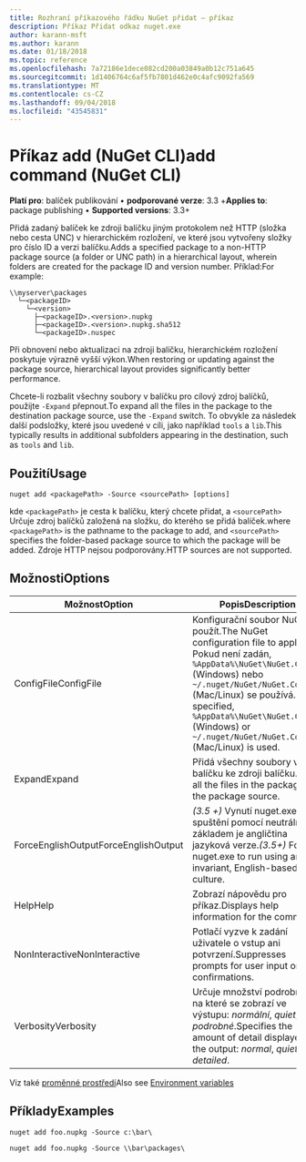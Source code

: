 ```yaml
---
title: Rozhraní příkazového řádku NuGet přidat – příkaz
description: Příkaz Přidat odkaz nuget.exe
author: karann-msft
ms.author: karann
ms.date: 01/18/2018
ms.topic: reference
ms.openlocfilehash: 7a72186e1dece082cd200a03849a0b12c751a645
ms.sourcegitcommit: 1d1406764c6af5fb7801d462e0c4afc9092fa569
ms.translationtype: MT
ms.contentlocale: cs-CZ
ms.lasthandoff: 09/04/2018
ms.locfileid: "43545831"
---
```

# <a name="add-command-nuget-cli"></a><span data-ttu-id="71894-103">Příkaz add (NuGet CLI)</span><span class="sxs-lookup"><span data-stu-id="71894-103">add command (NuGet CLI)</span></span>

<span data-ttu-id="71894-104">**Platí pro**: balíček publikování &bullet; **podporované verze**: 3.3 +</span><span class="sxs-lookup"><span data-stu-id="71894-104">**Applies to**: package publishing &bullet; **Supported versions**: 3.3+</span></span>

<span data-ttu-id="71894-105">Přidá zadaný balíček ke zdroji balíčku jiným protokolem než HTTP (složka nebo cesta UNC) v hierarchickém rozložení, ve které jsou vytvořeny složky pro číslo ID a verzi balíčku.</span><span class="sxs-lookup"><span data-stu-id="71894-105">Adds a specified package to a non-HTTP package source (a folder or UNC path) in a hierarchical layout, wherein folders are created for the package ID and version number.</span></span> <span data-ttu-id="71894-106">Příklad:</span><span class="sxs-lookup"><span data-stu-id="71894-106">For example:</span></span>

    \\myserver\packages
      └─<packageID>
        └─<version>
          ├─<packageID>.<version>.nupkg
          ├─<packageID>.<version>.nupkg.sha512
          └─<packageID>.nuspec

<span data-ttu-id="71894-107">Při obnovení nebo aktualizaci na zdroji balíčku, hierarchickém rozložení poskytuje výrazně vyšší výkon.</span><span class="sxs-lookup"><span data-stu-id="71894-107">When restoring or updating against the package source, hierarchical layout provides significantly better performance.</span></span>

<span data-ttu-id="71894-108">Chcete-li rozbalit všechny soubory v balíčku pro cílový zdroj balíčků, použijte `-Expand` přepnout.</span><span class="sxs-lookup"><span data-stu-id="71894-108">To expand all the files in the package to the destination package source, use the `-Expand` switch.</span></span> <span data-ttu-id="71894-109">To obvykle za následek další podsložky, které jsou uvedené v cíli, jako například `tools` a `lib`.</span><span class="sxs-lookup"><span data-stu-id="71894-109">This typically results in additional subfolders appearing in the destination, such as `tools` and `lib`.</span></span>

## <a name="usage"></a><span data-ttu-id="71894-110">Použití</span><span class="sxs-lookup"><span data-stu-id="71894-110">Usage</span></span>

```cli
nuget add <packagePath> -Source <sourcePath> [options]
```

<span data-ttu-id="71894-111">kde `<packagePath>` je cesta k balíčku, který chcete přidat, a `<sourcePath>` Určuje zdroj balíčků založená na složku, do kterého se přidá balíček.</span><span class="sxs-lookup"><span data-stu-id="71894-111">where `<packagePath>` is the pathname to the package to add, and `<sourcePath>` specifies the folder-based package source to which the package will be added.</span></span> <span data-ttu-id="71894-112">Zdroje HTTP nejsou podporovány.</span><span class="sxs-lookup"><span data-stu-id="71894-112">HTTP sources are not supported.</span></span>

## <a name="options"></a><span data-ttu-id="71894-113">Možnosti</span><span class="sxs-lookup"><span data-stu-id="71894-113">Options</span></span>

| <span data-ttu-id="71894-114">Možnost</span><span class="sxs-lookup"><span data-stu-id="71894-114">Option</span></span> | <span data-ttu-id="71894-115">Popis</span><span class="sxs-lookup"><span data-stu-id="71894-115">Description</span></span> |
| --- | --- |
| <span data-ttu-id="71894-116">ConfigFile</span><span class="sxs-lookup"><span data-stu-id="71894-116">ConfigFile</span></span> | <span data-ttu-id="71894-117">Konfigurační soubor NuGet použít.</span><span class="sxs-lookup"><span data-stu-id="71894-117">The NuGet configuration file to apply.</span></span> <span data-ttu-id="71894-118">Pokud není zadán, `%AppData%\NuGet\NuGet.Config` (Windows) nebo `~/.nuget/NuGet/NuGet.Config` (Mac/Linux) se používá.</span><span class="sxs-lookup"><span data-stu-id="71894-118">If not specified, `%AppData%\NuGet\NuGet.Config` (Windows) or `~/.nuget/NuGet/NuGet.Config` (Mac/Linux) is used.</span></span>|
| <span data-ttu-id="71894-119">Expand</span><span class="sxs-lookup"><span data-stu-id="71894-119">Expand</span></span> | <span data-ttu-id="71894-120">Přidá všechny soubory v balíčku ke zdroji balíčku.</span><span class="sxs-lookup"><span data-stu-id="71894-120">Adds all the files in the package to the package source.</span></span> |
| <span data-ttu-id="71894-121">ForceEnglishOutput</span><span class="sxs-lookup"><span data-stu-id="71894-121">ForceEnglishOutput</span></span> | <span data-ttu-id="71894-122">*(3.5 +)*  Vynutí nuget.exe pro spuštění pomocí neutrální, základem je angličtina jazyková verze.</span><span class="sxs-lookup"><span data-stu-id="71894-122">*(3.5+)* Forces nuget.exe to run using an invariant, English-based culture.</span></span> |
| <span data-ttu-id="71894-123">Help</span><span class="sxs-lookup"><span data-stu-id="71894-123">Help</span></span> | <span data-ttu-id="71894-124">Zobrazí nápovědu pro příkaz.</span><span class="sxs-lookup"><span data-stu-id="71894-124">Displays help information for the command.</span></span> |
| <span data-ttu-id="71894-125">NonInteractive</span><span class="sxs-lookup"><span data-stu-id="71894-125">NonInteractive</span></span> | <span data-ttu-id="71894-126">Potlačí vyzve k zadání uživatele o vstup ani potvrzení.</span><span class="sxs-lookup"><span data-stu-id="71894-126">Suppresses prompts for user input or confirmations.</span></span> |
| <span data-ttu-id="71894-127">Verbosity</span><span class="sxs-lookup"><span data-stu-id="71894-127">Verbosity</span></span> | <span data-ttu-id="71894-128">Určuje množství podrobností, na které se zobrazí ve výstupu: *normální*, *quiet*, *podrobné*.</span><span class="sxs-lookup"><span data-stu-id="71894-128">Specifies the amount of detail displayed in the output: *normal*, *quiet*, *detailed*.</span></span> |

<span data-ttu-id="71894-129">Viz také [proměnné prostředí](cli-ref-environment-variables.md)</span><span class="sxs-lookup"><span data-stu-id="71894-129">Also see [Environment variables](cli-ref-environment-variables.md)</span></span>

## <a name="examples"></a><span data-ttu-id="71894-130">Příklady</span><span class="sxs-lookup"><span data-stu-id="71894-130">Examples</span></span>

```cli
nuget add foo.nupkg -Source c:\bar\

nuget add foo.nupkg -Source \\bar\packages\
```
